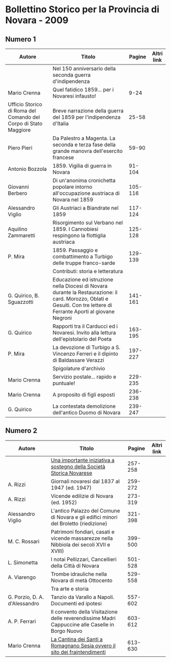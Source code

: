 # Bollettino Storico per la Provincia di Novara - 2009

## Numero 1

| Autore                                                          | Titolo                                                                                                                                                               | Pagine  | Altri link |
|-----------------------------------------------------------------|----------------------------------------------------------------------------------------------------------------------------------------------------------------------|---------|------------|
|                                                                 | Nel 150 anniversario della seconda guerra d'indipendenza                                                                                                             |         |            |
| Mario Crenna                                                    | Quel fatidico 1859... per i Novaresi infausto!                                                                                                                       | 9-24    |            |
| Ufficio Storico di Roma del Comando del Corpo di Stato Maggiore | Breve narrazione della guerra del 1859 per l'indipendenza d'Italia                                                                                                   | 25-58   |            |
| Piero Pieri                                                     | Da Palestro a Magenta. La seconda e terza fase della grande manovra dell'esercito francese                                                                           | 59-90   |            |
| Antonio Bozzola                                                 | 1859. Vigilia di guerra in Novara                                                                                                                                    | 91-104  |            |
| Giovanni Berbero                                                | Di un'anonima cronichetta popolare intorno all'occupazione austriaca di Novara nel 1859                                                                              | 105-116 |            |
| Alessandro Viglio                                               | Gli Austriaci a Biandrate nel 1859                                                                                                                                   | 117-124 |            |
| Aquilino Zammaretti                                             | Risorgimento sul Verbano nel 1859. I Cannobiesi respingono la flottiglia austriaca                                                                                   | 125-128 |            |
| P. Mira                                                         | 1859. Passaggio e combattimento a Turbigo delle truppe franco-sarde                                                                                                  | 129-139 |            |
|                                                                 | Contributi: storia e letteratura                                                                                                                                     |         |            |
| G. Quirico, B. Sguazzotti                                       | Educazione ed istruzione nella Diocesi di Novara durante la Restaurazione: il card. Morozzo, Oblati e Gesuiti. Con tre lettere di Ferrante Aporti al giovane Negroni | 141-161 |            |
| G. Quirico                                                      | Rapporti tra il Carducci ed i Novaresi. Invito alla lettura dell'epistolario del Poeta                                                                               | 163-195 |            |
| P. Mira                                                         | La devozione di Turbigo a S. Vincenzo Ferreri e il dipinto di Baldassare Verazzi                                                                                     | 197-227 |            |
|                                                                 | Spigolature d'archivio                                                                                                                                               |         |            |
| Mario Crenna                                                    | Servizio postale... rapido e puntuale!                                                                                                                               | 229-235 |            |
| Mario Crenna                                                    | A proposito di figli esposti                                                                                                                                         | 236-238 |            |
| G. Quirico                                                      | La contestata demolizione dell'antico Duomo di Novara                                                                                                                | 239-247 |            |

## Numero 2

| Autore                        | Titolo                                                                                                                           | Pagine  | Altri link |
|-------------------------------|----------------------------------------------------------------------------------------------------------------------------------|---------|------------|
|                               | [Una importante iniziativa a sostegno della Società Storica Novarese](http://www.ssno.it/SSN/ssn_sost.html#rizzi)                | 257-258 |            |
| A. Rizzi                      | Giornali novaresi dal 1837 al 1947 (ed. 1947)                                                                                    | 259-272 |            |
| A. Rizzi                      | Vicende edilizie di Novara (ed. 1952)                                                                                            | 273-319 |            |
| Alessandro Viglio             | L'antico Palazzo del Comune di Novara e gli edifici minori del Broletto (riedizione)                                             | 321-398 |            |
| M. C. Rossari                 | Patrimoni fondiari, casati e vicende massarezze nella Nibbiola dei secoli XVII e XVIII)                                          | 399-500 |            |
| L. Simonetta                  | I notai Pellizzari, Cancellieri della Città di Novara                                                                            | 501-528 |            |
| A. Viarengo                   | Trombe idrauliche nella Novara di metà Ottocento                                                                                 | 529-558 |            |
|                               | Tra arte e storia                                                                                                                |         |            |
| G. Porzio, D. A. d'Alessandro | Tanzio da Varallo a Napoli. Documenti ed ipotesi                                                                                 | 557-602 |            |
| A. P. Ferrari                 | Il convento della Visitazione delle reverendissime Madri Cappuccine alle Caselle in Borgo Nuovo                                  | 603-612 |            |
| Mario Crenna                  | [La Cantina dei Santi a Romagnano Sesia ovvero il sito dei fraintendimenti](http://www.ssno.it/SSN/ssn_attiv_santi.html#cantina) | 613-630 |            |
